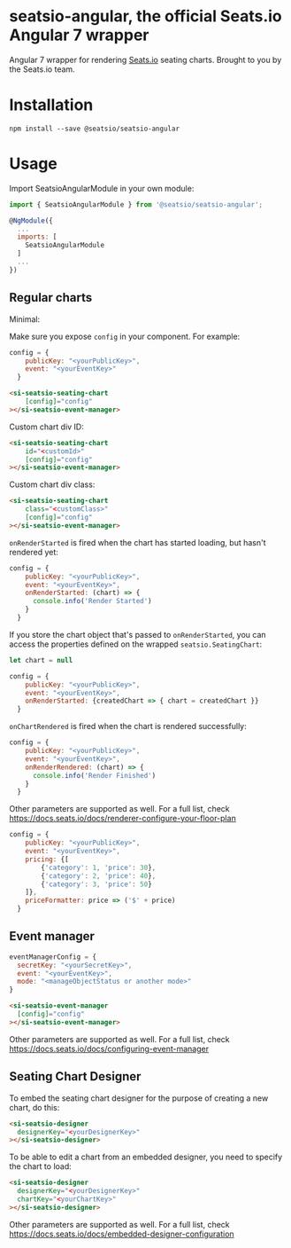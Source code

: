 # seatsio-angular, the official Seats.io Angular 7 wrapper

Angular 7 wrapper for rendering [Seats.io](https://www.seats.io) seating charts. Brought to you by the Seats.io team.

# Installation

```
npm install --save @seatsio/seatsio-angular
```

# Usage

Import SeatsioAngularModule in your own module:

```js
import { SeatsioAngularModule } from '@seatsio/seatsio-angular';

@NgModule({
  ...
  imports: [
    SeatsioAngularModule
  ]
  ...
})
```

## Regular charts

Minimal:

Make sure you expose `config` in your component. For example:

```js
config = {
    publicKey: "<yourPublicKey>",
    event: "<yourEventKey>"
  }
```

```html
<si-seatsio-seating-chart
    [config]="config"
></si-seatsio-event-manager>
```



Custom chart div ID:

```html
<si-seatsio-seating-chart
    id="<customId>"
    [config]="config"
></si-seatsio-event-manager>
```

Custom chart div class:

```html
<si-seatsio-seating-chart
    class="<customClass>"
    [config]="config"
></si-seatsio-event-manager>
```

`onRenderStarted` is fired when the chart has started loading, but hasn't rendered yet:

```js
config = {
    publicKey: "<yourPublicKey>",
    event: "<yourEventKey>",
    onRenderStarted: (chart) => {
      console.info('Render Started')
    }
  }
```

If you store the chart object that's passed to `onRenderStarted`, you can access the properties defined on the  wrapped `seatsio.SeatingChart`:

```js
let chart = null

config = {
    publicKey: "<yourPublicKey>",
    event: "<yourEventKey>",
    onRenderStarted: {createdChart => { chart = createdChart }}
  }
```

`onChartRendered` is fired when the chart is rendered successfully:

```js
config = {
    publicKey: "<yourPublicKey>",
    event: "<yourEventKey>",
    onRenderRendered: (chart) => {
      console.info('Render Finished')
    }
  }
```

Other parameters are supported as well. For a full list, check https://docs.seats.io/docs/renderer-configure-your-floor-plan

```js
config = {
    publicKey: "<yourPublicKey>",
    event: "<yourEventKey>",
    pricing: {[
        {'category': 1, 'price': 30},
        {'category': 2, 'price': 40},
        {'category': 3, 'price': 50}
    ]},
    priceFormatter: price => ('$' + price)
  }
```

## Event manager

```js
eventManagerConfig = {
  secretKey: "<yourSecretKey>",
  event: "<yourEventKey>",
  mode: "<manageObjectStatus or another mode>"
}
```

```html
<si-seatsio-event-manager
  [config]="config"
></si-seatsio-event-manager>
```

Other parameters are supported as well. For a full list, check https://docs.seats.io/docs/configuring-event-manager



## Seating Chart Designer

To embed the seating chart designer for the purpose of creating a new chart, do this:

```html
<si-seatsio-designer
  designerKey="<yourDesignerKey>"
></si-seatsio-designer>
```

To be able to edit a chart from an embedded designer, you need to specify the chart to load:
 
```html
<si-seatsio-designer
  designerKey="<yourDesignerKey>"
  chartKey="<yourChartKey>"
></si-seatsio-designer>
```

    

Other parameters are supported as well. For a full list, check https://docs.seats.io/docs/embedded-designer-configuration
